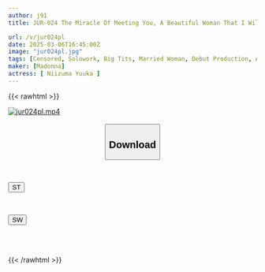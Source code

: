 ```yaml
---
author: j91
title: JUR-024 The Miracle Of Meeting You, A Beautiful Woman That I Will Never Forget For The Rest Of My Life. The First And Best Madonna Super New Star Of 2025. Born, Yuuka Niizuma, 31 Years Old, AV DEBUT. A Beautiful H-cup Married Woman In Every Moment.

url: /v/jur024pl
date: 2025-03-06T16:45:00Z
image: "jur024pl.jpg"
tags: [Censored, Solowork, Big Tits, Married Woman, Debut Production, Affair, Mature Woman	]
maker: [Madonna]
actress: [ Niizuma Yuuka ]
---
```



{{< rawhtml >}}

<div class="video" data-videoid="Rp6zRKb41bsd8Ae">
    <a href="javascript:;">
        <img src="/v/jur024pl/jur024pl.jpg" width="WIDTH" height="HEIGHT" alt="jur024pl.mp4" loading="lazy">
    </a>
</div>

<script type="text/javascript" src="https://j91.asia/asset/on-demand-st.js"></script>

<br>
  <link rel="stylesheet" href="https://j91.asia/asset/bs5.css">
  
  <center>
  <button class="btn btn-primary" type="button" data-bs-toggle="collapse" data-bs-target=".multi-collapse" aria-expanded="false" aria-controls="multiCollapseExample1 multiCollapseExample2"><h2>Download</h2></button></center>
</p>
<div class="row">
  <div class="col">
    <div class="collapse multi-collapse" id="multiCollapseExample1">
      <div class="card card-body">
	      	      <br>
<div class="buttons">  
<p><a href="/v/jur024pl/st.html" target="_blank"><button class="btn-hover color-3"><i class="fa fa-download"></i> ST</button></a></p></div>
    </div>
  </div>
</div>
  <div class="col">
    <div class="collapse multi-collapse" id="multiCollapseExample2">
      <div class="card card-body">
	      <br>
<div class="buttons">
<p><a href="/v/jur024pl/sw.html" target="_blank"><button class="btn-hover color-2"><i class="fa fa-download"></i> SW</button></a></p></div>
<br><br>
      </div>
    </div>
  </div>
</div>

{{< /rawhtml >}}